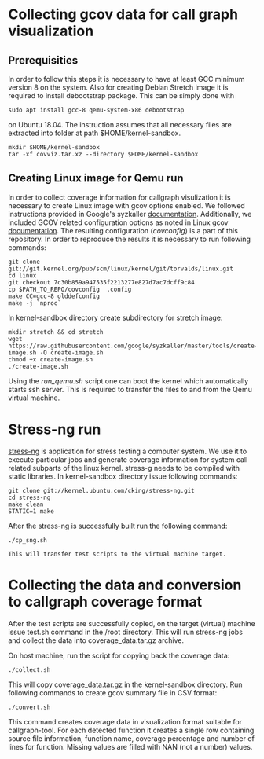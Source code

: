 <!--
SPDX-FileCopyrightText: 2020 Bayerische Motoren Werke Aktiengesellschaft (BMW AG)

SPDX-License-Identifier: Apache-2.0
-->

# Collecting gcov data for call graph visualization

## Prerequisities
In order to follow this steps it is necessary to have at least GCC minimum version 8 on the system. Also for creating Debian Stretch image it is
required to install debootstrap package.
This can be simply done with
```
sudo apt install gcc-8 qemu-system-x86 debootstrap
```
on Ubuntu 18.04. The instruction assumes that all necessary files are extracted into folder at path $HOME/kernel-sandbox.
```
mkdir $HOME/kernel-sandbox
tar -xf covviz.tar.xz --directory $HOME/kernel-sandbox
```

## Creating Linux image for Qemu run

In order to collect coverage information for callgraph visulization it is necessary to create Linux image with gcov options enabled.
We followed instructions provided in Google's syzkaller [documentation](https://github.com/google/syzkaller/blob/master/docs/linux/setup_ubuntu-host_qemu-vm_x86-64-kernel.md). Additionally, we included GCOV related configuration options as noted in Linux gcov [documentation](https://www.kernel.org/doc/html/v4.14/dev-tools/gcov.html). The resulting configuration (_covconfig_) is a part of this repository. In order to reproduce the results it is necessary to run following commands:
```
git clone git://git.kernel.org/pub/scm/linux/kernel/git/torvalds/linux.git
cd linux
git checkout 7c30b859a947535f2213277e827d7ac7dcff9c84
cp $PATH_TO_REPO/covconfig  .config
make CC=gcc-8 olddefconfig
make -j `nproc`
```
In kernel-sandbox directory create subdirectory for stretch image:
```
mkdir stretch && cd stretch
wget https://raw.githubusercontent.com/google/syzkaller/master/tools/create-image.sh -O create-image.sh
chmod +x create-image.sh
./create-image.sh
```
Using the _run_qemu.sh_ script one can boot the kernel which automatically starts ssh server. This is required to transfer the files to and from the
Qemu virtual machine.


# Stress-ng run
[stress-ng](https://wiki.ubuntu.com/Kernel/Reference/stress-ng) is application for stress testing a computer system. We use it to execute particular
jobs and generate coverage information for system call related subparts of the linux kernel. stress-g needs to be compiled with static libraries. In
kernel-sandbox directory issue following commands:
```
git clone git://kernel.ubuntu.com/cking/stress-ng.git
cd stress-ng
make clean
STATIC=1 make
```
After the stress-ng is successfully built run the following command:
```
./cp_sng.sh

This will transfer test scripts to the virtual machine target.
```

# Collecting the data and conversion to callgraph coverage format

After the test scripts are successfully copied, on the target (virtual) machine issue test.sh command in the /root directory.
This will run stress-ng jobs and collect the data into coverage\_data.tar.gz archive.

On host machine, run the script for copying back the coverage data:
```
./collect.sh
```
This will copy coverage\_data.tar.gz in the kernel-sandbox directory. Run following commands to create gcov summary file in CSV format:

```
./convert.sh
```

This command creates coverage data in visualization format suitable for callgraph-tool. For
each detected function it creates a single row containing source file information, function name, coverage percentage and number of lines for function. Missing values are filled with NAN (not a number) values.
